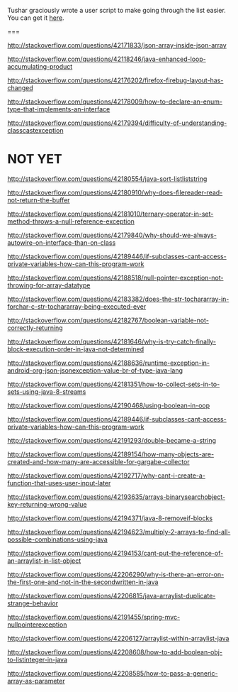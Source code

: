 Tushar graciously wrote a user script to make going through the list easier. You can get it [here](https://github.com/tusharjadhav219/Userscript-for-delete-candidates).

===

http://stackoverflow.com/questions/42171833/json-array-inside-json-array

http://stackoverflow.com/questions/42118246/java-enhanced-loop-accumulating-product

http://stackoverflow.com/questions/42176202/firefox-firebug-layout-has-changed

http://stackoverflow.com/questions/42178009/how-to-declare-an-enum-type-that-implements-an-interface

http://stackoverflow.com/questions/42179394/difficulty-of-understanding-classcastexception

NOT YET
=====
http://stackoverflow.com/questions/42180554/java-sort-listliststring

http://stackoverflow.com/questions/42180910/why-does-filereader-read-not-return-the-buffer

http://stackoverflow.com/questions/42181010/ternary-operator-in-set-method-throws-a-null-reference-exception

http://stackoverflow.com/questions/42179840/why-should-we-always-autowire-on-interface-than-on-class

http://stackoverflow.com/questions/42189446/if-subclasses-cant-access-private-variables-how-can-this-program-work

http://stackoverflow.com/questions/42188518/null-pointer-exception-not-throwing-for-array-datatype

http://stackoverflow.com/questions/42183382/does-the-str-tochararray-in-forchar-c-str-tochararray-being-executed-ever

http://stackoverflow.com/questions/42182767/boolean-variable-not-correctly-returning

http://stackoverflow.com/questions/42181646/why-is-try-catch-finally-block-execution-order-in-java-not-determined

http://stackoverflow.com/questions/42188636/runtime-exception-in-android-org-json-jsonexception-value-br-of-type-java-lang

http://stackoverflow.com/questions/42181351/how-to-collect-sets-in-to-sets-using-java-8-streams

http://stackoverflow.com/questions/42190468/using-boolean-in-oop

http://stackoverflow.com/questions/42189446/if-subclasses-cant-access-private-variables-how-can-this-program-work

http://stackoverflow.com/questions/42191293/double-became-a-string

http://stackoverflow.com/questions/42189154/how-many-objects-are-created-and-how-many-are-accessible-for-gargabe-collector

http://stackoverflow.com/questions/42192717/why-cant-i-create-a-function-that-uses-user-input-later

http://stackoverflow.com/questions/42193635/arrays-binarysearchobject-key-returning-wrong-value

http://stackoverflow.com/questions/42194371/java-8-removeif-blocks

http://stackoverflow.com/questions/42194623/multiply-2-arrays-to-find-all-possible-combinations-using-java

http://stackoverflow.com/questions/42194153/cant-put-the-reference-of-an-arraylist-in-list-object

http://stackoverflow.com/questions/42206290/why-is-there-an-error-on-the-first-one-and-not-in-the-secondwritten-in-java

http://stackoverflow.com/questions/42206815/java-arraylist-duplicate-strange-behavior

http://stackoverflow.com/questions/42191455/spring-mvc-nullpointerexception

http://stackoverflow.com/questions/42206127/arraylist-within-arraylist-java

http://stackoverflow.com/questions/42208608/how-to-add-boolean-obj-to-listinteger-in-java

http://stackoverflow.com/questions/42208585/how-to-pass-a-generic-array-as-parameter